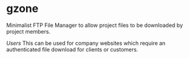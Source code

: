 # gzone
Minimalist FTP File Manager to allow project files to be downloaded by project members.

*Users*
This can be used for company websites which require an authenticated file download for clients or customers.
